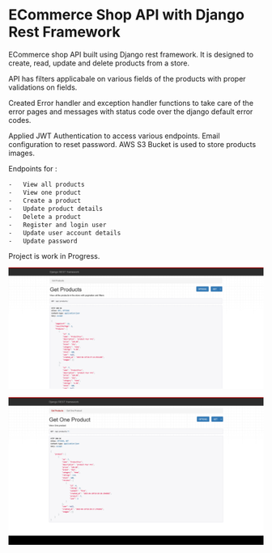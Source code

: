 # ECommerce Shop API with Django Rest Framework

ECommerce shop API built using Django rest framework. It is designed to create, read, update and delete products from a store. 

API has filters applicabale on various fields of the products with proper validations on fields. 

Created Error handler and exception handler functions to take care of the error pages and messages with status code over the django default error codes.

Applied JWT Authentication to access various endpoints. Email configuration to reset password.
AWS S3 Bucket is used to store products images. 


Endpoints for :

    -   View all products
    -   View one product
    -   Create a product
    -   Update product details
    -   Delete a product
    -   Register and login user
    -   Update user account details
    -   Update password 

   
Project is work in Progress.


![img](https://github.com/Siddharthbadal/EShop-API/blob/main/images/eshopapi.png)


![img](https://github.com/Siddharthbadal/EShop-API/blob/main/images/get_one_product.png)

